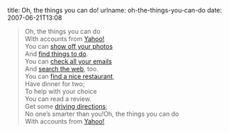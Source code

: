 title: Oh, the things you can do!
urlname: oh-the-things-you-can-do
date: 2007-06-21T13:08

>  
> Oh, the things you can do  
> With accounts from [Yahoo!](http://www.yahoo.com/)  
> You can [show off your photos](http://flickr.com/)  
> And [find things to do](http://upcoming.yahoo.com/).  
> You can [check all your emails](http://mail.yahoo.com/)  
> And [search the web](http://search.yahoo.com/), too.  
> You can [find a nice restaurant](http://local.yahoo.com/),  
> Have dinner for two;  
> To help with your choice  
> You can read a review.  
> Get some [driving directions](http://maps.yahoo.com/);  
> No one&#x02bc;s smarter than you!Oh, the things you can do  
> With accounts from [Yahoo!](http://www.yahoo.com/)
> 